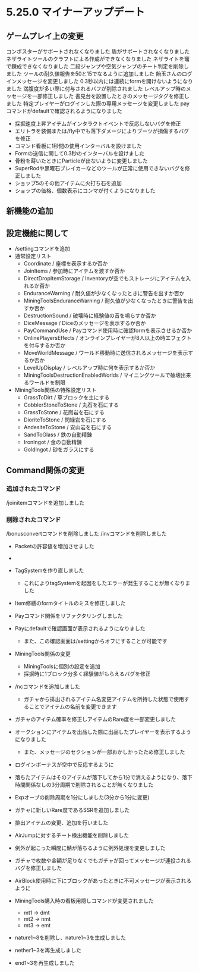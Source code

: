 # 5.25.0 マイナーアップデート
## ゲームプレイ上の変更
コンポスターがサポートされなくなりました
盾がサポートされなくなりました
ネザライトツールのクラフトによる作成ができなくなりました
ネザライトを竈で錬成できなくなりました
二段ジャンプや空気ジャンプのチート判定を削除しました
ツールの耐久値報告を50と15でなるように追加しました
飴玉さんのログインメッセージを変更しました
0.3秒以内には連続にformを開けないようになりました
満腹度が多い際に付与されるバフが削除されました
レベルアップ時のメッセージを一部修正しました
書見台を設置したときのメッセージタグを修正しました
特定プレイヤーがログインした際の専用メッセージを変更しました
payコマンドがdefaultで確認されるようになりました

* 採掘速度上昇アイテムがインタラクトイベントで反応しないバグを修正
* エリトラを装備または/fly中でも落下ダメージによりブーツが損傷するバグを修正
* コマンド看板に1秒間の使用インターバルを設けました
* Formの送信に関して0.3秒のインターバルを設けました
* 骨粉を蒔いたときにParticleが出ないように変更しました
* SuperRodや黒曜石ブレイカーなどのツールが正常に使用できないバグを修正しました
* ショップ5のその他アイテムに火打ち石を追加
* ショップの価格、個数表示にコンマが付くようになりました

## 新機能の追加
## 設定機能に関して

* /settingコマンドを追加
* 通常設定リスト
  * Coordinate / 座標を表示するか否か
  * JoinItems / 参加時にアイテムを渡すか否か
  * DirectDropItemStorage / Inventoryが空でもストレージにアイテムを入れるか否か
  * EnduranceWarning / 耐久値が少なくなったときに警告を出すか否か
  * MiningToolsEnduranceWarning / 耐久値が少なくなったときに警告を出すか否か
  * DestructionSound / 破壊時に経験値の音を鳴らすか否か
  * DiceMessage / Diceのメッセージを表示するか否か
  * PayCommandUse / Payコマンド使用時に確認formを表示させるか否か
  * OnlinePlayersEffects / オンラインプレイヤーが8人以上の時エフェクトを付与するか否か
  * MoveWorldMessage / ワールド移動時に送信されるメッセージを表示するか否か
  * LevelUpDisplay / レベルアップ時に何を表示するか否か
  * MiningToolsDestructionEnabledWorlds / マイニングツールで破壊出来るワールドを制限
* MiningTools関係の特殊設定リスト
  * GrassToDirt / 草ブロックを土にする
  * CobblerStoneToStone / 丸石を石にする
  * GrassToStone / 花崗岩を石にする
  * DioriteToStone / 閃緑岩を石にする
  * AndesiteToStone / 安山岩を石にする
  * SandToGlass / 鉄の自動精錬
  * IronIngot / 金の自動精錬
  * GoldIngot / 砂をガラスにする

## Command関係の変更
### 追加されたコマンド
/joinitemコマンドを追加しました
### 削除されたコマンド
/bonusconvertコマンドを削除しました
/invコマンドを削除しました

* Packetの許容値を増加させました
*
* TagSystemを作り直しました
  * これによりtagSystemを起因をしたエラーが発生することが無くなりました
* Item修繕のformタイトルのミスを修正しました

* Payコマンド関係をリファクタリングしました
* Payにdefaultで確認画面が表示されるようになりました
  * また、この確認画面は/settingからオフにすることが可能です
* MiningTools関係の変更
  * MiningToolsに個別の設定を追加
  * 採掘時に1ブロック分多く経験値がもらえるバグを修正
* /ncコマンドを追加しました
  * ガチャから排出されるアイテム名変更アイテムを所持した状態で使用することでアイテムの名前を変更できます
* ガチャのアイテム確率を修正しアイテムのRare度を一部変更しました
* オークションにアイテムを出品した際に出品したプレイヤーを表示するようになりました
  * また、メッセージのセクションが一部おかしかったため修正しました
* ログインボーナスが空中で反応するように
* 落ちたアイテムはそのアイテムが落下してから1分で消えるようになり、落下時間関係なしの3分周期で削除されることが無くなりました
* Expオーブの削除周期を1分にしました(3分から1分に変更)
* ガチャに新しいRare度であるSSRを追加しました
* 排出アイテムの変更、追加を行いました
* AirJumpに対するチート検出機能を削除しました
* 例外が起こった瞬間に鯖が落ちるように例外処理を変更しました
* ガチャで枚数や金額が足りなくでもガチャが回ってメッセージが連投されるバグを修正しました
* AirBlock使用時に下にブロックがあったときに不可メッセージが表示されるように
* MiningTools購入時の看板用隠しコマンドが変更されました
  * mt1 -> dmt
  * mt2 -> nmt
  * mt3 -> emt
* nature1~8を削除し、nature1~3を生成しました
* nether1~3を再生成しました
* end1~3を再生成しました